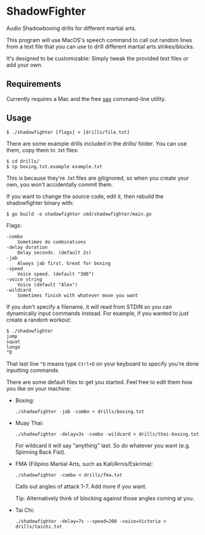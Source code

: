 # ShadowFighter

Audio Shadowboxing drills for different martial arts.

This program will use MacOS's speech command to call out random lines from a text file
that you can use to drill different martial arts strikes/blocks.

It's designed to be customizable: Simply tweak the provided text files or add your own.

## Requirements

Currently requires a Mac and the free [say](https://support.apple.com/kb/PH25378?viewlocale=en_US&locale=en_US
) command-line utility.

## Usage

    $ ./shadowfighter [flags] < [drills/file.txt]

There are some example drills included in the drills/ folder. You can use them, copy them to .txt files:

    $ cd drills/
    $ cp boxing.txt.example example.txt

This is because they're .txt files are gitignored, so when you create your own, you won't accidentally commit them.

If you want to change the source code, edit it, then rebuild the shadowfighter binary with:
 
    $ go build -o shadowfighter cmd/shadowfighter/main.go

Flags:

    -combo
	    Sometimes do combinations
    -delay duration
        Delay seconds. (default 2s)
    -jab
        Always jab first. Great for boxing
	-speed
        Voice speed. (default "300")
	-voice string
	    Voice (default "Alex")
    -wildcard
        Sometimes finish with whatever move you want

If you don't specify a filename, it will read from STDIN so you can dynamically input commands instead. For example, if you wanted to just create a random workout:

    $ ./shadowfighter
    jump
    squat
    lunge
    ^D
That last line `^D` means type `Ctrl+D` on your keyboard to specify you're done inputting commands.

There are some default files to get you started. Feel free to edit them how you like on your machine:

* Boxing:

    `./shadowfighter -jab -combo < drills/boxing.txt`

* Muay Thai: 

    `./shadowfighter -delay=3s -combo -wildcard < drills/thai-boxing.txt`

  For wildcard it will say "anything" last. So do whatever you want (e.g. Spinning Back Fist).

* FMA (Filipino Martial Arts, such as Kali/Arnis/Eskrima):

    `./shadowfighter -combo < drills/fma.txt`

  Calls out angles of attack 1-7. Add more if you want.

  Tip: Alternatively think of blocking against those angles coming at you.

* Tai Chi:

    `./shadowfighter -delay=7s --speed=200 -voice=Victoria < drills/taichi.txt`

